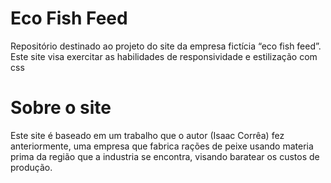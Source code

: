 # Eco Fish Feed
Repositório destinado ao projeto do site da empresa fictícia “eco fish feed”. Este site visa exercitar as habilidades de responsividade e estilização com css

# Sobre o site
Este site é baseado em um trabalho que o autor (Isaac Corrêa) fez anteriormente, uma empresa que fabrica rações de peixe usando materia prima da região que a industria se encontra, visando baratear os custos de produção.
